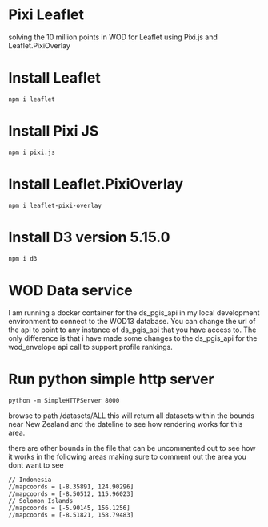# Pixi Leaflet
solving the 10 million points in WOD for Leaflet using Pixi.js and Leaflet.PixiOverlay

# Install Leaflet
`npm i leaflet`

# Install Pixi JS
`npm i pixi.js`

# Install Leaflet.PixiOverlay
`npm i leaflet-pixi-overlay`

# Install D3 version 5.15.0
`npm i d3`

# WOD Data service
I am running a docker container for the ds_pgis_api in my local development environment to connect to the WOD13 database. You can change the url of the api to point to any instance of ds_pgis_api that you have access to. The only difference is that i have made some changes to the ds_pgis_api for the wod_envelope api call to support profile rankings.

# Run python simple http server
`python -m SimpleHTTPServer 8000`

browse to path /datasets/ALL this will return all datasets within the bounds near New Zealand and the dateline to see how rendering works for this area. 

there are other bounds in the file that can be uncommented out to see how it works in the following areas making sure to comment out the area you dont want to see

    // Indonesia
    //mapcoords = [-8.35891, 124.90296]
    //mapcoords = [-8.50512, 115.96023]
    // Solomon Islands
    //mapcoords = [-5.90145, 156.1256]
    //mapcoords = [-8.51821, 158.79483]